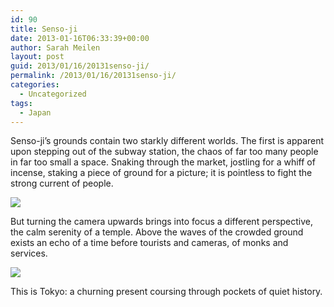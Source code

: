 ```yaml
---
id: 90
title: Senso-ji
date: 2013-01-16T06:33:39+00:00
author: Sarah Meilen
layout: post
guid: 2013/01/16/20131senso-ji/
permalink: /2013/01/16/20131senso-ji/
categories:
  - Uncategorized
tags:
  - Japan
---
```

Senso-ji&#8217;s grounds contain two starkly different worlds. The first is apparent upon stepping out of the subway station, the chaos of far too many people in far too small a space. Snaking through the market, jostling for a whiff of incense, staking a piece of ground for a picture; it is pointless to fight the strong current of people.</p>

![](http://static1.squarespace.com/static/5064cb5984ae62abc9229999/5064cb5a84ae62abc92299ae/50f54539e4b0439b230cdc63/1432178598521/image.jpg)

But turning the camera upwards brings into focus a different perspective, the calm serenity of a temple. Above the waves of the crowded ground exists an echo of a time before tourists and cameras, of monks and services.&nbsp;

![](http://static1.squarespace.com/static/5064cb5984ae62abc9229999/5064cb5a84ae62abc92299ae/50f6474ce4b04d3240ac6614/1432178555613/image.jpg)

This is Tokyo: a churning present coursing through pockets of quiet history.
